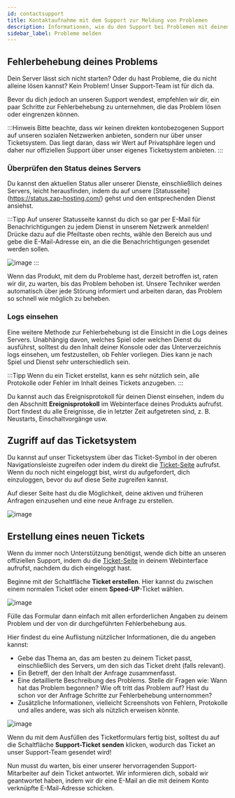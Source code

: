 ```yaml
---
id: contactsupport
title: Kontaktaufnahme mit dem Support zur Meldung von Problemen
description: Informationen, wie du den Support bei Problemen mit deinem ZAP-Hosting Server kontaktieren kannst - ZAP-Hosting.com Dokumentation
sidebar_label: Probleme melden
---
```


## Fehlerbehebung deines Problems

Dein Server lässt sich nicht starten? Oder du hast Probleme, die du nicht alleine lösen kannst? Kein Problem! Unser Support-Team ist für dich da. 

Bevor du dich jedoch an unseren Support wendest, empfehlen wir dir, ein paar Schritte zur Fehlerbehebung zu unternehmen, die das Problem lösen oder eingrenzen können.

:::Hinweis
Bitte beachte, dass wir keinen direkten kontobezogenen Support auf unseren sozialen Netzwerken anbieten, sondern nur über unser Ticketsystem. Das liegt daran, dass wir Wert auf Privatsphäre legen und daher nur offiziellen Support über unser eigenes Ticketsystem anbieten.
:::

### Überprüfen den Status deines Servers
Du kannst den aktuellen Status aller unserer Dienste, einschließlich deines Servers, leicht herausfinden, indem du auf unsere [Statusseite] (https://status.zap-hosting.com/) gehst und den entsprechenden Dienst ansiehst.

:::Tipp
Auf unserer Statusseite kannst du dich so gar per E-Mail für Benachrichtigungen zu jedem Dienst in unserem Netzwerk anmelden! Drücke dazu auf die Pfeiltaste oben rechts, wähle den Bereich aus und gebe die E-Mail-Adresse ein, an die die Benachrichtigungen gesendet werden sollen.

![image](https://github.com/zaphosting/docs/assets/42719082/2758b2b4-29e1-433f-9e40-76ca70fc90b0)
:::

Wenn das Produkt, mit dem du Probleme hast, derzeit betroffen ist, raten wir dir, zu warten, bis das Problem behoben ist. Unsere Techniker werden automatisch über jede Störung informiert und arbeiten daran, das Problem so schnell wie möglich zu beheben.

### Logs einsehen
Eine weitere Methode zur Fehlerbehebung ist die Einsicht in die Logs deines Servers. Unabhängig davon, welches Spiel oder welchen Dienst du ausführst, solltest du den Inhalt deiner Konsole oder das Unterverzeichnis logs einsehen, um festzustellen, ob Fehler vorliegen. Dies kann je nach Spiel und Dienst sehr unterschiedlich sein.

:::Tipp
Wenn du ein Ticket erstellst, kann es sehr nützlich sein, alle Protokolle oder Fehler im Inhalt deines Tickets anzugeben.
:::

Du kannst auch das Ereignisprotokoll für deinen Dienst einsehen, indem du den Abschnitt **Ereignisprotokoll** im Webinterface deines Produkts aufrufst. Dort findest du alle Ereignisse, die in letzter Zeit aufgetreten sind, z. B. Neustarts, Einschaltvorgänge usw.


## Zugriff auf das Ticketsystem

Du kannst auf unser Ticketsystem über das Ticket-Symbol in der oberen Navigationsleiste zugreifen oder indem du direkt die [Ticket-Seite](https://zap-hosting.com/en/customer/support/) aufrufst. Wenn du noch nicht eingeloggt bist, wirst du aufgefordert, dich einzuloggen, bevor du auf diese Seite zugreifen kannst.

Auf dieser Seite hast du die Möglichkeit, deine aktiven und früheren Anfragen einzusehen und eine neue Anfrage zu erstellen.

![image](https://github.com/zaphosting/docs/assets/42719082/1e9987b9-bc0c-4d8f-8fd7-a039f7958121)

## Erstellung eines neuen Tickets

Wenn du immer noch Unterstützung benötigst, wende dich bitte an unseren offiziellen Support, indem du die [Ticket-Seite](https://zap-hosting.com/en/customer/support/) in deinem Webinterface aufrufst, nachdem du dich eingeloggt hast.

Beginne mit der Schaltfläche **Ticket erstellen**. Hier kannst du zwischen einem normalen Ticket oder einem **Speed-UP**-Ticket wählen.

![image](https://github.com/zaphosting/docs/assets/42719082/4053c79d-0f8d-4e91-aee6-8269384a9045)

Fülle das Formular dann einfach mit allen erforderlichen Angaben zu deinem Problem und der von dir durchgeführten Fehlerbehebung aus.

Hier findest du eine Auflistung nützlicher Informationen, die du angeben kannst:
- Gebe das Thema an, das am besten zu deinem Ticket passt, einschließlich des Servers, um den sich das Ticket dreht (falls relevant).
- Ein Betreff, der den Inhalt der Anfrage zusammenfasst.
- Eine detaillierte Beschreibung des Problems. Stelle dir Fragen wie: Wann hat das Problem begonnen? Wie oft tritt das Problem auf? Hast du schon vor der Anfrage Schritte zur Fehlerbehebung unternommen?
- Zusätzliche Informationen, vielleicht Screenshots von Fehlern, Protokolle und alles andere, was sich als nützlich erweisen könnte.

![image](https://github.com/zaphosting/docs/assets/42719082/57bee936-fd3f-48ed-ab0e-ca915c78afb9)

Wenn du mit dem Ausfüllen des Ticketformulars fertig bist, solltest du auf die Schaltfläche **Support-Ticket senden** klicken, wodurch das Ticket an unser Support-Team gesendet wird!

Nun musst du warten, bis einer unserer hervorragenden Support-Mitarbeiter auf dein Ticket antwortet. Wir informieren dich, sobald wir geantwortet haben, indem wir dir eine E-Mail an die mit deinem Konto verknüpfte E-Mail-Adresse schicken.